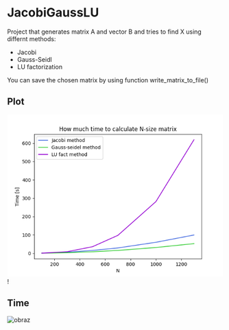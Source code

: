# JacobiGaussLU

Project that generates matrix A and vector B and tries to find X using differnt methods: 
- Jacobi
- Gauss-Seidl
- LU factorization

You can save the chosen matrix by using function write_matrix_to_file()


## Plot

![plot](./plot.png)!


## Time

![obraz](https://user-images.githubusercontent.com/21158649/115966650-e7256b80-a52e-11eb-9b2f-fa8f848514a8.png)
